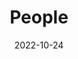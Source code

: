 ---
title: People
date: 2022-10-24

type: landing

sections:
  - block: people
    content:
      title: Meet the Team
      # Choose which groups/teams of users to display.
      #   Edit `user_groups` in each user's profile to add them to one or more of these groups.
      user_groups:
          - Principal Investigator
          - Postdocs
          - Graduate Students
          - Alumni 


      sort_by: Params.first_name
      sort_ascending: true
    design:
      show_interests: false
      show_role: true
      show_social: true
---